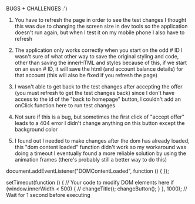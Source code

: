  BUGS + CHALLENGES :')

 1. You have to refresh the page in order to see the test changes
 I thought this was due to changing the screen size in dev tools so the application doesn't run again, but when I test it on my mobile phone I also have to refresh

 2. The application only works correctly when you start on the odd # ID
 I wasn't sure of what other way to save the original styling and code, other than saving the innerHTML and styles
 because of this, if we start on an even # ID, it will save the html (and account balance details) for that account
 (this will also be fixed if you refresh the page)

 4. I wasn't able to get back to the test changes after accepting the offer (you must refresh to get the test changes back)
 since I don't have access to the id of the "back to homepage" button, I couldn't add an onClick function here to run test changes

 5. Not sure if this is a bug, but sometimes the first click of "accept offer" leads to a 404 error
 I didn't change anything on this button except the background color

 6. I found out I needed to make changes after the dom has already loaded, this "dom content loaded" function didn't work so my workaround was doing a timeout
 I eventually found a more reliable solution by using the animation frames (there's probably still a better way to do this)

 document.addEventListener("DOMContentLoaded", function () {
 });

 setTimeout(function () {
   // Your code to modify DOM elements here
   if (window.innerWidth < 500) {
     // changeTitle();
     changeButton();
   }
 }, 1000); // Wait for 1 second before executing
